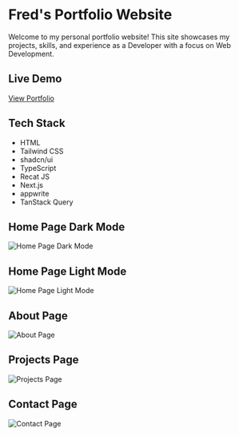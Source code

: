 # Fred's Portfolio Website
Welcome to my personal portfolio website! This site showcases my projects, skills, and experience as a Developer with a focus on Web Development.

## Live Demo
[View Portfolio](https://portfolio-twickes-projects.vercel.app/)

## Tech Stack
- HTML
- Tailwind CSS
- shadcn/ui
- TypeScript
- Recat JS
- Next.js
- appwrite
- TanStack Query

## Home Page Dark Mode
![Home Page Dark Mode](https://github.com/user-attachments/assets/9c9daa72-ce38-4e91-a001-ddb138dd9d84)

## Home Page Light Mode
![Home Page Light Mode](https://github.com/user-attachments/assets/10297580-71b8-4278-825b-e717882fe9de)

## About Page
![About Page](https://github.com/user-attachments/assets/e0901939-99aa-4980-8900-517566ab6066)

## Projects Page
![Projects Page](https://github.com/user-attachments/assets/2f675915-adc7-41fb-80f3-22c0bf91d925)

## Contact Page
![Contact Page](https://github.com/user-attachments/assets/68d08046-b1c5-4891-b086-0a392a7b2b6d)
